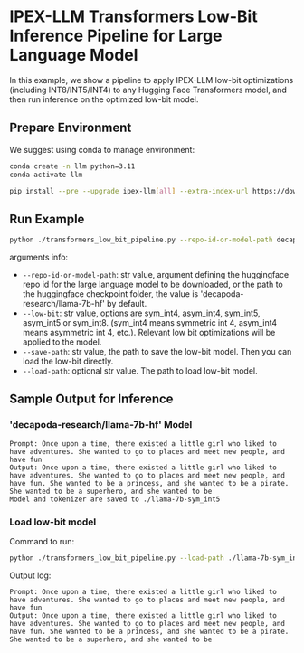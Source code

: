 # IPEX-LLM Transformers Low-Bit Inference Pipeline for Large Language Model

In this example, we show a pipeline to apply IPEX-LLM low-bit optimizations (including INT8/INT5/INT4) to any Hugging Face Transformers model, and then run inference on the optimized low-bit model.

## Prepare Environment
We suggest using conda to manage environment:
```bash
conda create -n llm python=3.11
conda activate llm

pip install --pre --upgrade ipex-llm[all] --extra-index-url https://download.pytorch.org/whl/cpu
```

## Run Example
```bash
python ./transformers_low_bit_pipeline.py --repo-id-or-model-path decapoda-research/llama-7b-hf --low-bit sym_int5 --save-path ./llama-7b-sym_int5
```
arguments info:
- `--repo-id-or-model-path`: str value, argument defining the huggingface repo id for the large language model to be downloaded, or the path to the huggingface checkpoint folder, the value is 'decapoda-research/llama-7b-hf' by default.
- `--low-bit`: str value, options are sym_int4, asym_int4, sym_int5, asym_int5 or sym_int8. (sym_int4 means symmetric int 4, asym_int4 means asymmetric int 4, etc.). Relevant low bit optimizations will be applied to the model.
- `--save-path`: str value, the path to save the low-bit model. Then you can load the low-bit directly.
- `--load-path`: optional str value. The path to load low-bit model.


## Sample Output for Inference
### 'decapoda-research/llama-7b-hf' Model
```log
Prompt: Once upon a time, there existed a little girl who liked to have adventures. She wanted to go to places and meet new people, and have fun
Output: Once upon a time, there existed a little girl who liked to have adventures. She wanted to go to places and meet new people, and have fun. She wanted to be a princess, and she wanted to be a pirate. She wanted to be a superhero, and she wanted to be
Model and tokenizer are saved to ./llama-7b-sym_int5
```

### Load low-bit model
Command to run:
```bash
python ./transformers_low_bit_pipeline.py --load-path ./llama-7b-sym_int5
```
Output log:
```log
Prompt: Once upon a time, there existed a little girl who liked to have adventures. She wanted to go to places and meet new people, and have fun
Output: Once upon a time, there existed a little girl who liked to have adventures. She wanted to go to places and meet new people, and have fun. She wanted to be a princess, and she wanted to be a pirate. She wanted to be a superhero, and she wanted to be
```

